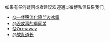 <head><title>联系我们</title></head>

如果有任何疑问或者建议欢迎通过微博私信联系我们。

- [@一缕殇流化隐半边冰霜](http://weibo.com/u/1936502837)
- [@没故事的卓同学](http://weibo.com/1926303682)
- [@Onetaway](http://weibo.com/u/1683298872)
- [@故胤道长](http://weibo.com/u/1827884772)



